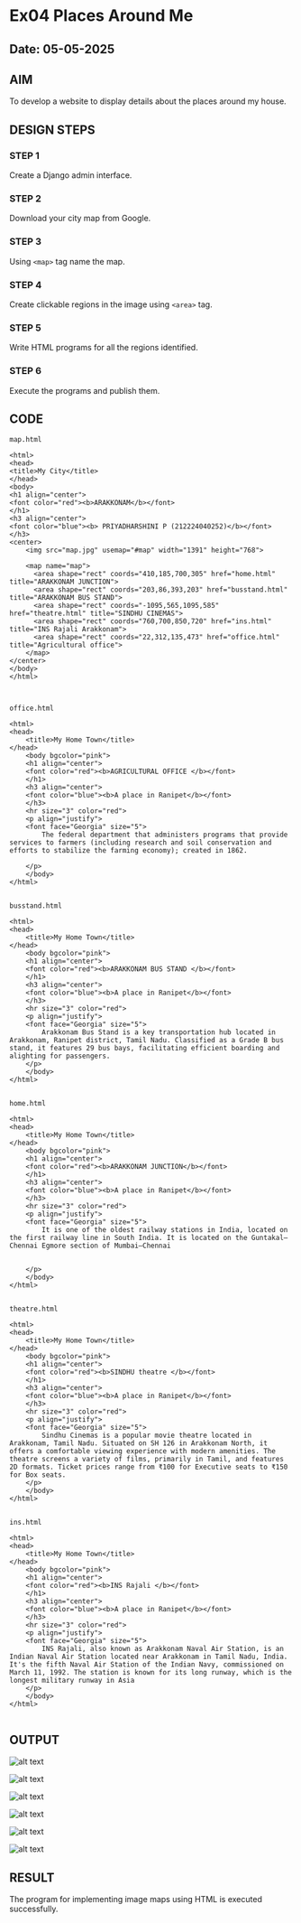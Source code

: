 # Ex04 Places Around Me
## Date: 05-05-2025

## AIM
To develop a website to display details about the places around my house.

## DESIGN STEPS

### STEP 1
Create a Django admin interface.

### STEP 2
Download your city map from Google.

### STEP 3
Using ```<map>``` tag name the map.

### STEP 4
Create clickable regions in the image using ```<area>``` tag.

### STEP 5
Write HTML programs for all the regions identified.

### STEP 6
Execute the programs and publish them.

## CODE

```
map.html

<html>
<head>
<title>My City</title>
</head>
<body>
<h1 align="center">
<font color="red"><b>ARAKKONAM</b></font>
</h1>
<h3 align="center">
<font color="blue"><b> PRIYADHARSHINI P (212224040252)</b></font>
</h3>
<center>
    <img src="map.jpg" usemap="#map" width="1391" height="768">

    <map name="map">
      <area shape="rect" coords="410,185,700,305" href="home.html" title="ARAKKONAM JUNCTION">
      <area shape="rect" coords="203,86,393,203" href="busstand.html" title="ARAKKONAM BUS STAND">
      <area shape="rect" coords="-1095,565,1095,585" href="theatre.html" title="SINDHU CINEMAS">
      <area shape="rect" coords="760,700,850,720" href="ins.html" title="INS Rajali Arakkonam">
      <area shape="rect" coords="22,312,135,473" href="office.html" title="Agricultural office">
    </map>
</center>
</body>
</html>



office.html

<html>
<head> 
    <title>My Home Town</title> 
</head> 
    <body bgcolor="pink"> 
    <h1 align="center"> 
    <font color="red"><b>AGRICULTURAL OFFICE </b></font> 
    </h1> 
    <h3 align="center"> 
    <font color="blue"><b>A place in Ranipet</b></font> 
    </h3> 
    <hr size="3" color="red"> 
    <p align="justify"> 
    <font face="Georgia" size="5"> 
        The federal department that administers programs that provide services to farmers (including research and soil conservation and efforts to stabilize the farming economy); created in 1862.

    </p> 
    </body> 
</html>


busstand.html

<html>
<head> 
    <title>My Home Town</title> 
</head> 
    <body bgcolor="pink"> 
    <h1 align="center"> 
    <font color="red"><b>ARAKKONAM BUS STAND </b></font> 
    </h1> 
    <h3 align="center"> 
    <font color="blue"><b>A place in Ranipet</b></font> 
    </h3> 
    <hr size="3" color="red"> 
    <p align="justify"> 
    <font face="Georgia" size="5"> 
        Arakkonam Bus Stand is a key transportation hub located in Arakkonam, Ranipet district, Tamil Nadu. Classified as a Grade B bus stand, it features 29 bus bays, facilitating efficient boarding and alighting for passengers.
    </p> 
    </body> 
</html>


home.html

<html>
<head> 
    <title>My Home Town</title> 
</head> 
    <body bgcolor="pink"> 
    <h1 align="center"> 
    <font color="red"><b>ARAKKONAM JUNCTION</b></font> 
    </h1> 
    <h3 align="center"> 
    <font color="blue"><b>A place in Ranipet</b></font> 
    </h3> 
    <hr size="3" color="red"> 
    <p align="justify"> 
    <font face="Georgia" size="5"> 
        It is one of the oldest railway stations in India, located on the first railway line in South India. It is located on the Guntakal–Chennai Egmore section of Mumbai–Chennai 


    </p> 
    </body> 
</html>


theatre.html

<html>
<head> 
    <title>My Home Town</title> 
</head> 
    <body bgcolor="pink"> 
    <h1 align="center"> 
    <font color="red"><b>SINDHU theatre </b></font> 
    </h1> 
    <h3 align="center"> 
    <font color="blue"><b>A place in Ranipet</b></font> 
    </h3> 
    <hr size="3" color="red"> 
    <p align="justify"> 
    <font face="Georgia" size="5"> 
        Sindhu Cinemas is a popular movie theatre located in Arakkonam, Tamil Nadu. Situated on SH 126 in Arakkonam North, it offers a comfortable viewing experience with modern amenities. The theatre screens a variety of films, primarily in Tamil, and features 2D formats. Ticket prices range from ₹100 for Executive seats to ₹150 for Box seats. 
    </p> 
    </body> 
</html>


ins.html

<html>
<head> 
    <title>My Home Town</title> 
</head> 
    <body bgcolor="pink"> 
    <h1 align="center"> 
    <font color="red"><b>INS Rajali </b></font> 
    </h1> 
    <h3 align="center"> 
    <font color="blue"><b>A place in Ranipet</b></font> 
    </h3> 
    <hr size="3" color="red"> 
    <p align="justify"> 
    <font face="Georgia" size="5"> 
        INS Rajali, also known as Arakkonam Naval Air Station, is an Indian Naval Air Station located near Arakkonam in Tamil Nadu, India. It's the fifth Naval Air Station of the Indian Navy, commissioned on March 11, 1992. The station is known for its long runway, which is the longest military runway in Asia
    </p> 
    </body> 
</html>


```


## OUTPUT

![alt text](<Screenshot 2025-05-05 225240.png>)

![alt text](<Screenshot 2025-05-05 225658.png>)

![alt text](<Screenshot 2025-05-05 225731.png>)

![alt text](<Screenshot 2025-05-05 225745.png>)

![alt text](<Screenshot 2025-05-05 225808.png>)

![alt text](<Screenshot 2025-05-05 225830.png>)




## RESULT
The program for implementing image maps using HTML is executed successfully.
